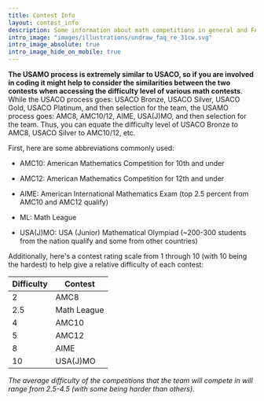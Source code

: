 ```yaml
---
title: Contest Info
layout: contest_info
description: Some information about math competitions in general and FAQ.
intro_image: "images/illustrations/undraw_faq_re_31cw.svg"
intro_image_absolute: true
intro_image_hide_on_mobile: true
---
```


**The USAMO process is extremely similar to USACO, so if you are involved in coding it might help to consider the similarities between the two contests when accessing the difficulty level of various math contests**. While the USACO process goes: USACO Bronze, USACO Silver, USACO Gold, USACO Platinum, and then selection for the team, the USAMO process goes: AMC8, AMC10/12, AIME, USA(J)MO, and then selection for the team. Thus, you can equate the difficulty level of USACO Bronze to AMC8, USACO Silver to AMC10/12, etc. 

First, here are some abbreviations commonly used:

- AMC10: American Mathematics Competition for 10th and under

- AMC12: American Mathematics Competition for 12th and under

- AIME: American International Mathematics Exam (top 2.5 percent from AMC10 and AMC12 qualify)

- ML: Math League

- USA(J)MO: USA (Junior) Mathematical Olympiad (~200-300 students from the nation qualify and some from other countries)

Additionally, here's a contest rating scale from 1 through 10 (with 10 being the hardest) to help give a relative difficulty of each contest:

| Difficulty | Contest |
| -------------- | -------------- |
| 2 | AMC8 |
|2.5 | Math League |
| 4 | AMC10 |
| 5 | AMC12 |
| 8 | AIME |
| 10 | USA(J)MO |

*The average difficulty of the competitions that the team will compete in will range from 2.5-4.5 (with some being harder than others).*
